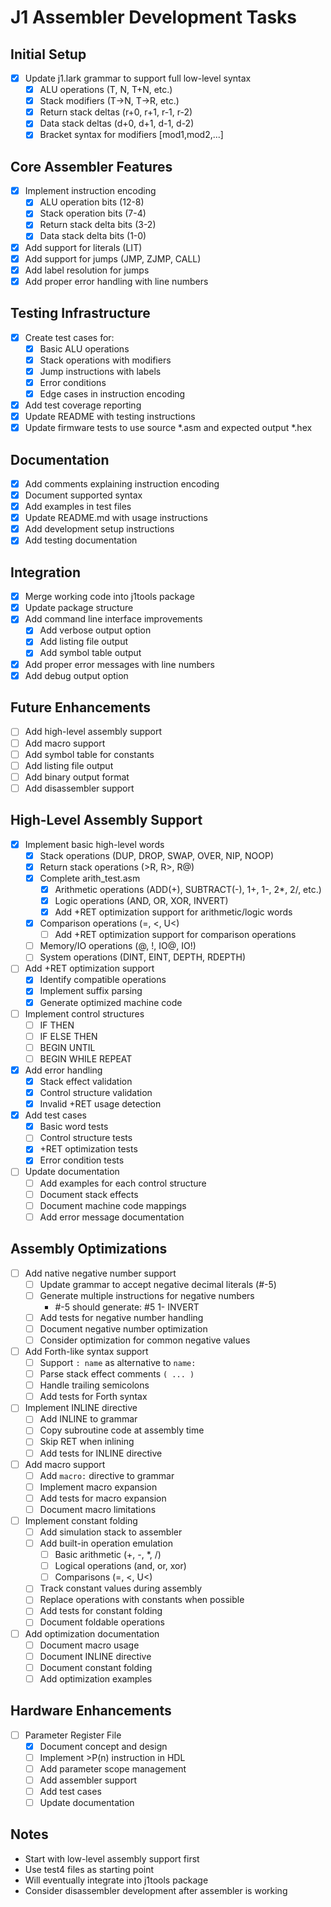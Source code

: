 # J1 Assembler Development Tasks

## Initial Setup
- [x] Update j1.lark grammar to support full low-level syntax
  - [x] ALU operations (T, N, T+N, etc.)
  - [x] Stack modifiers (T->N, T->R, etc.)
  - [x] Return stack deltas (r+0, r+1, r-1, r-2)
  - [x] Data stack deltas (d+0, d+1, d-1, d-2)
  - [x] Bracket syntax for modifiers [mod1,mod2,...]

## Core Assembler Features
- [x] Implement instruction encoding
  - [x] ALU operation bits (12-8)
  - [x] Stack operation bits (7-4)
  - [x] Return stack delta bits (3-2)
  - [x] Data stack delta bits (1-0)
- [x] Add support for literals (LIT)
- [x] Add support for jumps (JMP, ZJMP, CALL)
- [x] Add label resolution for jumps
- [x] Add proper error handling with line numbers

## Testing Infrastructure
- [x] Create test cases for:
  - [x] Basic ALU operations
  - [x] Stack operations with modifiers
  - [x] Jump instructions with labels
  - [x] Error conditions
  - [x] Edge cases in instruction encoding
- [x] Add test coverage reporting
- [x] Update README with testing instructions
- [X] Update firmware tests to use source *.asm and expected output *.hex

## Documentation
- [x] Add comments explaining instruction encoding
- [x] Document supported syntax
- [x] Add examples in test files
- [x] Update README.md with usage instructions
- [x] Add development setup instructions
- [x] Add testing documentation

## Integration
- [x] Merge working code into j1tools package
- [x] Update package structure
- [x] Add command line interface improvements
  - [x] Add verbose output option
  - [x] Add listing file output
  - [x] Add symbol table output
- [x] Add proper error messages with line numbers
- [x] Add debug output option

## Future Enhancements
- [ ] Add high-level assembly support
- [ ] Add macro support
- [ ] Add symbol table for constants
- [ ] Add listing file output
- [ ] Add binary output format
- [ ] Add disassembler support

## High-Level Assembly Support
- [x] Implement basic high-level words
  - [x] Stack operations (DUP, DROP, SWAP, OVER, NIP, NOOP)
  - [x] Return stack operations (>R, R>, R@)
  - [x] Complete arith_test.asm
    - [x] Arithmetic operations (ADD(+), SUBTRACT(-), 1+, 1-, 2*, 2/, etc.)
    - [x] Logic operations (AND, OR, XOR, INVERT)
    - [x] Add +RET optimization support for arithmetic/logic words
  - [x] Comparison operations (=, <, U<)
    - [ ] Add +RET optimization support for comparison operations
  - [ ] Memory/IO operations (@, !, IO@, IO!)
  - [ ] System operations (DINT, EINT, DEPTH, RDEPTH)
- [ ] Add +RET optimization support
  - [x] Identify compatible operations
  - [x] Implement suffix parsing
  - [x] Generate optimized machine code
- [ ] Implement control structures
  - [ ] IF THEN
  - [ ] IF ELSE THEN
  - [ ] BEGIN UNTIL
  - [ ] BEGIN WHILE REPEAT
- [x] Add error handling
  - [x] Stack effect validation
  - [x] Control structure validation
  - [x] Invalid +RET usage detection
- [x] Add test cases
  - [x] Basic word tests
  - [ ] Control structure tests
  - [x] +RET optimization tests
  - [x] Error condition tests
- [ ] Update documentation
  - [ ] Add examples for each control structure
  - [ ] Document stack effects
  - [ ] Document machine code mappings
  - [ ] Add error message documentation

## Assembly Optimizations
- [ ] Add native negative number support
  - [ ] Update grammar to accept negative decimal literals (#-5)
  - [ ] Generate multiple instructions for negative numbers
    - #-5 should generate: #5 1- INVERT
  - [ ] Add tests for negative number handling
  - [ ] Document negative number optimization
  - [ ] Consider optimization for common negative values

- [ ] Add Forth-like syntax support
  - [ ] Support `: name` as alternative to `name:`
  - [ ] Parse stack effect comments `( ... )`
  - [ ] Handle trailing semicolons
  - [ ] Add tests for Forth syntax

- [ ] Implement INLINE directive
  - [ ] Add INLINE to grammar
  - [ ] Copy subroutine code at assembly time
  - [ ] Skip RET when inlining
  - [ ] Add tests for INLINE directive

- [ ] Add macro support
  - [ ] Add `macro:` directive to grammar
  - [ ] Implement macro expansion
  - [ ] Add tests for macro expansion
  - [ ] Document macro limitations

- [ ] Implement constant folding
  - [ ] Add simulation stack to assembler
  - [ ] Add built-in operation emulation
    - [ ] Basic arithmetic (+, -, *, /)
    - [ ] Logical operations (and, or, xor)
    - [ ] Comparisons (=, <, U<)
  - [ ] Track constant values during assembly
  - [ ] Replace operations with constants when possible
  - [ ] Add tests for constant folding
  - [ ] Document foldable operations

- [ ] Add optimization documentation
  - [ ] Document macro usage
  - [ ] Document INLINE directive
  - [ ] Document constant folding
  - [ ] Add optimization examples

## Hardware Enhancements
- [ ] Parameter Register File
  - [x] Document concept and design
  - [ ] Implement >P(n) instruction in HDL
  - [ ] Add parameter scope management
  - [ ] Add assembler support
  - [ ] Add test cases
  - [ ] Update documentation

## Notes
- Start with low-level assembly support first
- Use test4 files as starting point
- Will eventually integrate into j1tools package
- Consider disassembler development after assembler is working
